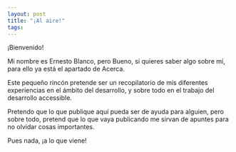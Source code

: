 ```yaml
---
layout: post
title: "¡Al aire!"
tags:
---
```

¡Bienvenido!

Mi nombre es Ernesto Blanco, pero Bueno, si quieres saber algo sobre mí, para ello ya está el apartado de Acerca.

Este pequeño rincón pretende ser un recopilatorio de mis diferentes experiencias en el ámbito del desarrollo, y sobre todo en el trabajo del desarrollo accessible.

Pretendo que lo que publique aquí pueda ser de ayuda para alguien, pero sobre todo, pretend que lo que vaya publicando me sirvan de apuntes para no olvidar cosas importantes.

Pues nada, ¡a lo que viene!
